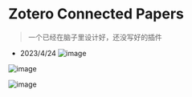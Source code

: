 # Zotero Connected Papers
> 一个已经在脑子里设计好，还没写好的插件

- 2023/4/24
![image](https://user-images.githubusercontent.com/51939531/234033842-f3afaa25-9353-4751-961e-f085a2c05015.png)


![image](https://user-images.githubusercontent.com/51939531/233534046-96e57c7a-3a34-416c-88b4-42d800b6e207.png)



![image](https://user-images.githubusercontent.com/51939531/233388259-d9a21285-2589-4b92-8a2a-bc5705576cf7.png)

